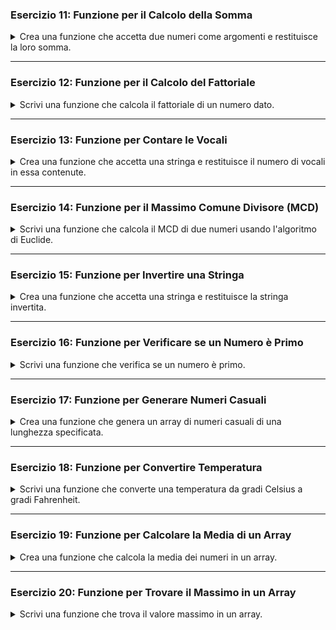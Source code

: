 
### Esercizio 11: Funzione per il Calcolo della Somma

<details>
<summary>
Crea una funzione che accetta due numeri come argomenti e restituisce la loro somma.
</summary>

```php
<?php
function somma($a, $b) {
    return $a + $b;
}

echo "La somma di 3 e 7 è: " . somma(3, 7);
?>
```

</details>

---

### Esercizio 12: Funzione per il Calcolo del Fattoriale

<details>
<summary>
Scrivi una funzione che calcola il fattoriale di un numero dato.
</summary>

```php
<?php
function fattoriale($n) {
    if ($n === 0) {
        return 1;
    }
    return $n * fattoriale($n - 1);
}

echo "Il fattoriale di 5 è: " . fattoriale(5);
?>
```

</details>

---

### Esercizio 13: Funzione per Contare le Vocali

<details>
<summary>
Crea una funzione che accetta una stringa e restituisce il numero di vocali in essa contenute.
</summary>

```php
<?php
function contaVocali($str) {
    $vocali = array('a', 'e', 'i', 'o', 'u', 'A', 'E', 'I', 'O', 'U');
    $conta = 0;
    for ($i = 0; $i < strlen($str); $i++) {
        if (in_array($str[$i], $vocali)) {
            $conta++;
        }
    }
    return $conta;
}

echo "Il numero di vocali in 'Hello World' è: " . contaVocali('Hello World');
?>
```

</details>

---

### Esercizio 14: Funzione per il Massimo Comune Divisore (MCD)

<details>
<summary>
Scrivi una funzione che calcola il MCD di due numeri usando l'algoritmo di Euclide.
</summary>

```php
<?php
function mcd($a, $b) {
    while ($b != 0) {
        $temp = $b;
        $b = $a % $b;
        $a = $temp;
    }
    return $a;
}

echo "Il MCD di 48 e 18 è: " . mcd(48, 18);
?>
```

</details>

---

### Esercizio 15: Funzione per Invertire una Stringa

<details>
<summary>
Crea una funzione che accetta una stringa e restituisce la stringa invertita.
</summary>

```php
<?php
function invertiStringa($str) {
    return strrev($str);
}

echo "La stringa invertita di 'Hello' è: " . invertiStringa('Hello');
?>
```

</details>

---

### Esercizio 16: Funzione per Verificare se un Numero è Primo

<details>
<summary>
Scrivi una funzione che verifica se un numero è primo.
</summary>

```php
<?php
function èPrimo($n) {
    if ($n <= 1) {
        return false;
    }
    for ($i = 2; $i <= sqrt($n); $i++) {
        if ($n % $i == 0) {
            return false;
        }
    }
    return true;
}

echo "Il numero 7 è primo? " . (èPrimo(7) ? "Sì" : "No");
?>
```

</details>

---

### Esercizio 17: Funzione per Generare Numeri Casuali

<details>
<summary>
Crea una funzione che genera un array di numeri casuali di una lunghezza specificata.
</summary>

```php
<?php
function generaNumeriCasuali($lunghezza) {
    $numeri = array();
    for ($i = 0; $i < $lunghezza; $i++) {
        $numeri[] = rand(1, 100);
    }
    return $numeri;
}

$numeri = generaNumeriCasuali(5);
echo "Numeri casuali: " . implode(", ", $numeri);
?>
```

</details>

---

### Esercizio 18: Funzione per Convertire Temperatura

<details>
<summary>
Scrivi una funzione che converte una temperatura da gradi Celsius a gradi Fahrenheit.
</summary>

```php
<?php
function celsiusToFahrenheit($celsius) {
    return $celsius * 9/5 + 32;
}

echo "25 gradi Celsius sono " . celsiusToFahrenheit(25) . " gradi Fahrenheit.";
?>
```

</details>

---

### Esercizio 19: Funzione per Calcolare la Media di un Array

<details>
<summary>
Crea una funzione che calcola la media dei numeri in un array.
</summary>

```php
<?php
function media($numeri) {
    $somma = array_sum($numeri);
    $conteggio = count($numeri);
    return $somma / $conteggio;
}

$numeri = array(1, 2, 3, 4, 5);
echo "La media è: " . media($numeri);
?>
```

</details>

---

### Esercizio 20: Funzione per Trovare il Massimo in un Array

<details>
<summary>
Scrivi una funzione che trova il valore massimo in un array.
</summary>

```php
<?php
function trovaMassimo($numeri) {
    return max($numeri);
}

$numeri = array(1, 3, 7, 2, 5);
echo "Il valore massimo è: " . trovaMassimo($numeri);
?>
```

</details>
